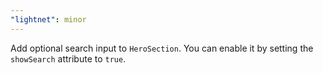 ```yaml
---
"lightnet": minor
---
```


Add optional search input to `HeroSection`. You can enable it by setting the `showSearch` attribute to `true`.

